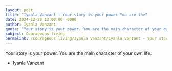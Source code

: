 ```yaml
---
layout: post
title: "Iyanla Vanzant - Your story is your power You are the"
date: 2024-12-28 12:00:00 -0000
author: Iyanla Vanzant
quote: "Your story is your power. You are the main character of your own life."
subject: Courageous living
permalink: /Courageous living/Iyanla Vanzant/Iyanla Vanzant - Your story is your power You are the
---
```


Your story is your power. You are the main character of your own life.

- Iyanla Vanzant
